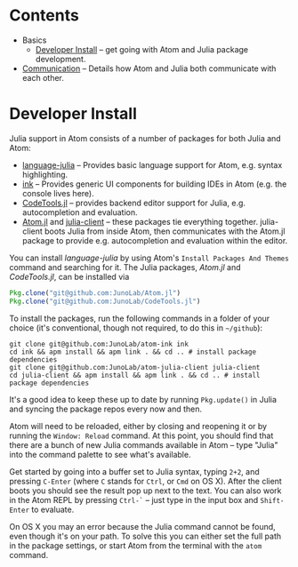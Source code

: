 # Contents

* Basics
  * [Developer Install](#developer-install) – get going with Atom and Julia package
    development.
* [Communication](communication.md) – Details how Atom and Julia both communicate with
  each other.

# Developer Install

Julia support in Atom consists of a number of packages for both Julia and Atom:

* [language-julia](https://github.com/JuliaLang/atom-language-julia) – Provides basic
  language support for Atom, e.g. syntax highlighting.
* [ink](https://github.com/JunoLab/atom-ink) – Provides generic UI components for building
  IDEs in Atom (e.g. the console lives here).
* [CodeTools.jl](http://github.com/JunoLab/CodeTools.jl) – provides backend editor support
  for Julia, e.g. autocompletion and evaluation.
* [Atom.jl](http://github.com/JunoLab/Atom.jl) and
  [julia-client](http://github.com/JunoLab/atom-julia-client) – these packages tie everything
  together. julia-client boots Julia from inside Atom, then communicates with the Atom.jl
  package to provide e.g. autocompletion and evaluation within the editor.

You can install *language-julia* by using Atom's `Install Packages And Themes` command and
searching for it. The Julia packages, *Atom.jl* and *CodeTools.jl*, can be installed via

```julia
Pkg.clone("git@github.com:JunoLab/Atom.jl")
Pkg.clone("git@github.com:JunoLab/CodeTools.jl")
```

To install the packages, run the following commands in a folder of your choice (it's
conventional, though not required, to do this in `~/github`):

```shell
git clone git@github.com:JunoLab/atom-ink ink
cd ink && apm install && apm link . && cd .. # install package dependencies
git clone git@github.com:JunoLab/atom-julia-client julia-client
cd julia-client && apm install && apm link . && cd .. # install package dependencies
```

It's a good idea to keep these up to date by running `Pkg.update()` in Julia and syncing the
package repos every now and then.

Atom will need to be reloaded, either by closing and reopening it or by running the `Window:
Reload` command. At this point, you should find that there are a bunch of new Julia commands
available in Atom – type "Julia" into the command palette to see what's available.

Get started by going into a buffer set to Julia syntax, typing `2+2`, and pressing
`C-Enter` (where `C` stands for `Ctrl`, or `Cmd` on OS X). After the client boots you
should see the result pop up next to the text. You can also work in the Atom REPL by pressing
`` Ctrl-` `` – just type in the input box and `Shift-Enter` to evaluate.

On OS X you may an error because the Julia command cannot be found, even though it's on your
path. To solve this you can either set the full path in the package settings, or start Atom
from the terminal with the `atom` command.
